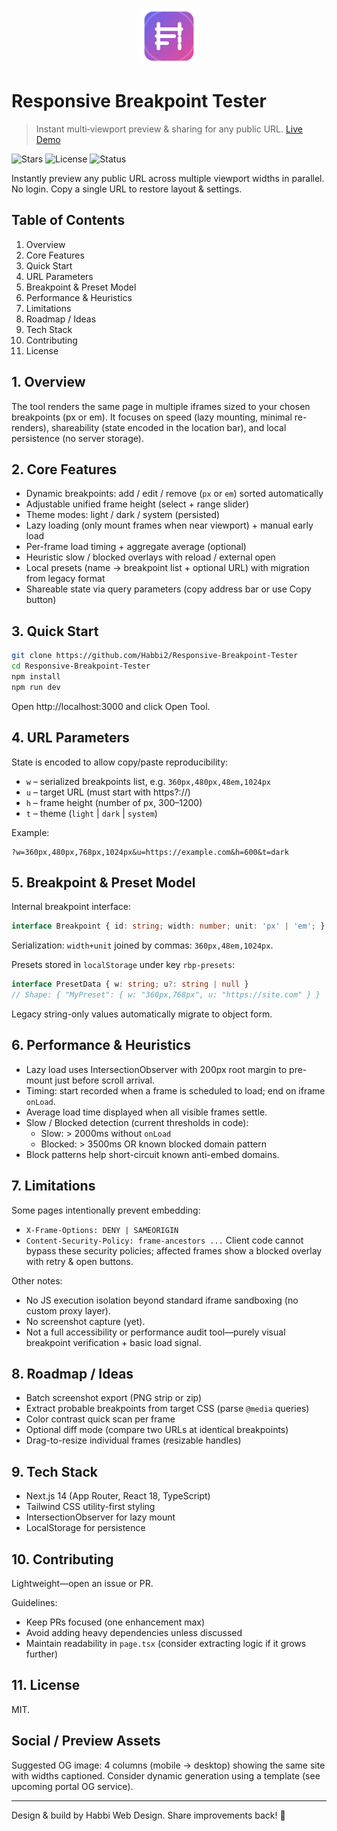 <p align="center"><img width="90" src="src/app/icon.svg" alt="Breakpoint Tester" /></p>

# Responsive Breakpoint Tester

> Instant multi‑viewport preview & sharing for any public URL. [Live Demo](https://responsive-breakpoint-tester.vercel.app)

![Stars](https://img.shields.io/github/stars/Habbi2/Responsive-Breakpoint-Tester?style=flat-square) ![License](https://img.shields.io/badge/License-MIT-blue?style=flat-square) ![Status](https://img.shields.io/badge/status-stable-green?style=flat-square)

Instantly preview any public URL across multiple viewport widths in parallel. No login. Copy a single URL to restore layout & settings.

## Table of Contents
1. Overview
2. Core Features
3. Quick Start
4. URL Parameters
5. Breakpoint & Preset Model
6. Performance & Heuristics
7. Limitations
8. Roadmap / Ideas
9. Tech Stack
10. Contributing
11. License

## 1. Overview
The tool renders the same page in multiple iframes sized to your chosen breakpoints (px or em). It focuses on speed (lazy mounting, minimal re-renders), shareability (state encoded in the location bar), and local persistence (no server storage).

## 2. Core Features
- Dynamic breakpoints: add / edit / remove (`px` or `em`) sorted automatically
- Adjustable unified frame height (select + range slider)
- Theme modes: light / dark / system (persisted)
- Lazy loading (only mount frames when near viewport) + manual early load
- Per-frame load timing + aggregate average (optional)
- Heuristic slow / blocked overlays with reload / external open
- Local presets (name -> breakpoint list + optional URL) with migration from legacy format
- Shareable state via query parameters (copy address bar or use Copy button)

## 3. Quick Start
```bash
git clone https://github.com/Habbi2/Responsive-Breakpoint-Tester
cd Responsive-Breakpoint-Tester
npm install
npm run dev
```
Open http://localhost:3000 and click Open Tool.

## 4. URL Parameters
State is encoded to allow copy/paste reproducibility:
- `w` – serialized breakpoints list, e.g. `360px,480px,48em,1024px`
- `u` – target URL (must start with https?://)
- `h` – frame height (number of px, 300–1200)
- `t` – theme (`light` | `dark` | `system`)

Example:
```
?w=360px,480px,768px,1024px&u=https://example.com&h=600&t=dark
```

## 5. Breakpoint & Preset Model
Internal breakpoint interface:
```ts
interface Breakpoint { id: string; width: number; unit: 'px' | 'em'; }
```
Serialization: `width+unit` joined by commas: `360px,48em,1024px`.

Presets stored in `localStorage` under key `rbp-presets`:
```ts
interface PresetData { w: string; u?: string | null }
// Shape: { "MyPreset": { w: "360px,768px", u: "https://site.com" } }
```
Legacy string-only values automatically migrate to object form.

## 6. Performance & Heuristics
- Lazy load uses IntersectionObserver with 200px root margin to pre-mount just before scroll arrival.
- Timing: start recorded when a frame is scheduled to load; end on iframe `onLoad`.
- Average load time displayed when all visible frames settle.
- Slow / Blocked detection (current thresholds in code):
	- Slow: > 2000ms without `onLoad`
	- Blocked: > 3500ms OR known blocked domain pattern
- Block patterns help short-circuit known anti-embed domains.

## 7. Limitations
Some pages intentionally prevent embedding:
- `X-Frame-Options: DENY | SAMEORIGIN`
- `Content-Security-Policy: frame-ancestors ...`
Client code cannot bypass these security policies; affected frames show a blocked overlay with retry & open buttons.

Other notes:
- No JS execution isolation beyond standard iframe sandboxing (no custom proxy layer).
- No screenshot capture (yet).
- Not a full accessibility or performance audit tool—purely visual breakpoint verification + basic load signal.

## 8. Roadmap / Ideas
- Batch screenshot export (PNG strip or zip)
- Extract probable breakpoints from target CSS (parse `@media` queries)
- Color contrast quick scan per frame
- Optional diff mode (compare two URLs at identical breakpoints)
- Drag-to-resize individual frames (resizable handles)

## 9. Tech Stack
- Next.js 14 (App Router, React 18, TypeScript)
- Tailwind CSS utility-first styling
- IntersectionObserver for lazy mount
- LocalStorage for persistence

## 10. Contributing
Lightweight—open an issue or PR.

Guidelines:
- Keep PRs focused (one enhancement max)
- Avoid adding heavy dependencies unless discussed
- Maintain readability in `page.tsx` (consider extracting logic if it grows further)

## 11. License
MIT.

## Social / Preview Assets
Suggested OG image: 4 columns (mobile → desktop) showing the same site with widths captioned. Consider dynamic generation using a template (see upcoming portal OG service).

---
Design & build by Habbi Web Design. Share improvements back! 🚀
